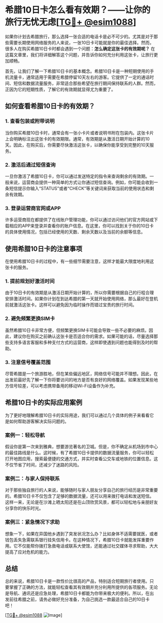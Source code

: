 # 希腊10日卡怎么看有效期？——让你的旅行无忧无虑[[TG💪+ @esim1088](https://t.me/s/esim1088)]

如果你计划去希腊旅行，那么选择一张合适的电话卡是必不可少的。尤其是对于那些需要长期使用网络服务的人来说，一张10日卡可能就是你的最佳选择。然而，很多人在购买希腊10日卡时都会遇到一个问题：**怎么确定这张卡的有效期呢？** 在这篇文章里，我们将详细解答这个问题，并告诉你如何充分利用这张卡，让旅行更加顺畅。

首先，让我们了解一下希腊10日卡的基本概念。希腊10日卡是一种短期使用的手机流量卡，通常适用于需要在希腊停留10天左右的游客。它提供了一定的通话时间、短信和数据流量服务，非常适合那些希望在旅行期间保持联系的人群。然而，正因为它的短期性质，了解它的有效期就显得尤为重要了。

## 如何查看希腊10日卡的有效期？

### 1. 查看包装或附带说明

当你购买希腊10日卡时，通常会有一张小卡片或者说明书附在包装内。这张卡片上会明确标注出这张卡的有效期限。通常，有效期是从激活日期开始计算的10天。因此，在购买后，你需要尽快激活这张卡，以确保你能享受到完整的10天服务。

### 2. 激活后通过短信查询

一旦你激活了希腊10日卡，你可以通过发送特定的指令来查询剩余的有效期。一般来说，运营商会提供一种简单的方式让你通过短信查询。例如，你可能会收到一条短信提示你输入“STATUS”或者“CHECK”等关键词来获取当前的使用状态和剩余有效期。

### 3. 登录运营商官网或APP

许多运营商现在都提供了在线账户管理功能，你可以通过访问他们的官方网站或下载相应的APP来登录并查看你的账户信息。在这里，你可以找到关于你的10日卡的具体使用情况，包括已经使用的天数、剩余天数以及当前的余额等信息。

## 使用希腊10日卡的注意事项

在使用希腊10日卡的过程中，有一些细节需要注意，这样才能最大限度地利用这张卡的服务。

### 1. 提前规划好激活时间

由于10日卡的有效期是从激活日期开始计算的，所以你需要根据自己的行程合理安排激活时间。如果你计划在到达希腊的第一天就开始使用网络，那么最好在登机前就激活这张卡。这样可以避免因为临时操作而错过宝贵的旅行时间。

### 2. 避免频繁更换SIM卡

虽然希腊10日卡非常方便，但频繁更换SIM卡可能会导致一些不必要的麻烦。因此，建议你在购买之前确认这张卡是否适合你的需求。如果可能的话，尽量选择那些支持多语言客服和多种支付方式的运营商，这样即使遇到问题也能得到及时的帮助。

### 3. 注意信号覆盖范围

尽管希腊是一个旅游胜地，但在某些偏远地区，网络信号可能并不理想。因此，在出发前最好先了解一下你将要访问的地方是否有良好的网络覆盖。如果发现某些地方信号较差，可以考虑携带备用的移动Wi-Fi设备作为补充。

## 希腊10日卡的实际应用案例

为了更好地理解希腊10日卡的实际用途，我们可以通过几个具体的例子来看看它是如何帮助游客解决实际问题的。

### 案例一：轻松导航

假设你是第一次来到雅典，想要游览著名的卫城。但是，你不确定从机场到市中心的最佳路线是什么。这时候，有了希腊10日卡提供的数据流量服务，你可以轻松打开地图应用，搜索最便捷的交通方式，并实时查看公交车或地铁的位置信息。这不仅节省了时间，还减少了迷路的风险。

### 案例二：与家人保持联系

对于那些独自旅行的人来说，能够随时与家人朋友分享自己的旅行经历是非常重要的。希腊10日卡不仅包含了足够的数据流量，还可以用来拨打电话和发送短信。这样一来，无论是在沙滩上晒太阳还是在山顶欣赏风景，都可以轻松地与亲朋好友分享你的快乐时光。

### 案例三：紧急情况下求助

想象一下，如果在异国他乡遇到了突发状况怎么办？比如身体不适需要就医，或者钱包丢失急需联系银行挂失信用卡。在这种情况下，希腊10日卡就能发挥重要作用。它不仅能帮你拨打急救电话或联系大使馆，还能通过社交媒体寻求帮助，大大提高了应对危机的能力。

## 总结

总的来说，希腊10日卡是一款性价比很高的产品，特别适合短期旅行者使用。只要掌握了正确的方法，就能轻松查看其有效期并充分利用所提供的各项服务。无论是导航、通讯还是应急处理，希腊10日卡都能为你带来极大的便利。所以，在出发前往希腊之前，请务必做好充分准备，为自己挑选一款最适合自己的10日卡吧！

[[TG💪+ @esim1088](https://t.me/s/esim1088) ![Image](https://i.postimg.cc/4NQfJmqS/Snipaste-2025-05-13-00-14-12.png)]